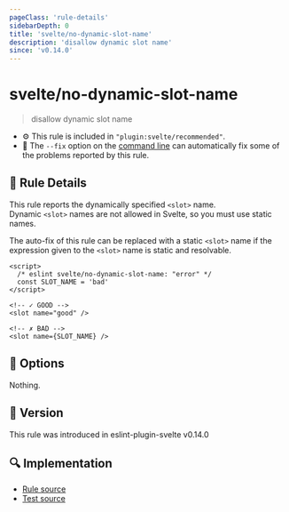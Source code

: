 ```yaml
---
pageClass: 'rule-details'
sidebarDepth: 0
title: 'svelte/no-dynamic-slot-name'
description: 'disallow dynamic slot name'
since: 'v0.14.0'
---
```


# svelte/no-dynamic-slot-name

> disallow dynamic slot name

- :gear: This rule is included in `"plugin:svelte/recommended"`.
- :wrench: The `--fix` option on the [command line](https://eslint.org/docs/user-guide/command-line-interface#fixing-problems) can automatically fix some of the problems reported by this rule.

## :book: Rule Details

This rule reports the dynamically specified `<slot>` name.  
Dynamic `<slot>` names are not allowed in Svelte, so you must use static names.

The auto-fix of this rule can be replaced with a static `<slot>` name if the expression given to the `<slot>` name is static and resolvable.

<ESLintCodeBlock fix>

<!--eslint-skip-->

```svelte
<script>
  /* eslint svelte/no-dynamic-slot-name: "error" */
  const SLOT_NAME = 'bad'
</script>

<!-- ✓ GOOD -->
<slot name="good" />

<!-- ✗ BAD -->
<slot name={SLOT_NAME} />
```

</ESLintCodeBlock>

## :wrench: Options

Nothing.

## :rocket: Version

This rule was introduced in eslint-plugin-svelte v0.14.0

## :mag: Implementation

- [Rule source](https://github.com/sveltejs/eslint-plugin-svelte/blob/main/src/rules/no-dynamic-slot-name.ts)
- [Test source](https://github.com/sveltejs/eslint-plugin-svelte/blob/main/tests/src/rules/no-dynamic-slot-name.ts)
